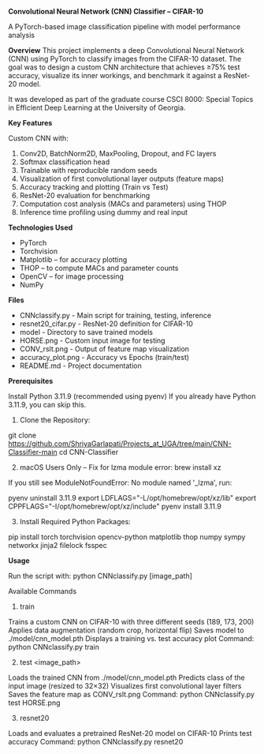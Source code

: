 **Convolutional Neural Network (CNN) Classifier – CIFAR-10**

A PyTorch-based image classification pipeline with model performance analysis

**Overview**
This project implements a deep Convolutional Neural Network (CNN) using PyTorch to classify images from the CIFAR-10 dataset. The goal was to design a custom CNN architecture that achieves ≥75% test accuracy, visualize its inner workings, and benchmark it against a ResNet-20 model.

It was developed as part of the graduate course CSCI 8000: Special Topics in Efficient Deep Learning at the University of Georgia.

**Key Features**

Custom CNN with:

1. Conv2D, BatchNorm2D, MaxPooling, Dropout, and FC layers
2. Softmax classification head
3. Trainable with reproducible random seeds
4. Visualization of first convolutional layer outputs (feature maps)
5. Accuracy tracking and plotting (Train vs Test)
6. ResNet-20 evaluation for benchmarking
7. Computation cost analysis (MACs and parameters) using THOP
8. Inference time profiling using dummy and real input

**Technologies Used**

* PyTorch
* Torchvision
* Matplotlib – for accuracy plotting
* THOP – to compute MACs and parameter counts
* OpenCV – for image processing
* NumPy

**Files**

* CNNclassify.py - Main script for training, testing, inference<br>
* resnet20_cifar.py - ResNet-20 definition for CIFAR-10<br>
* model - Directory to save trained models<br>
* HORSE.png - Custom input image for testing<br>
* CONV_rslt.png - Output of feature map visualization<br>
* accuracy_plot.png - Accuracy vs Epochs (train/test)<br>
* README.md - Project documentation<br>


**Prerequisites**

Install Python 3.11.9 (recommended using pyenv)
If you already have Python 3.11.9, you can skip this.

1. Clone the Repository:

git clone https://github.com/ShriyaGarlapati/Projects_at_UGA/tree/main/CNN-Classifier-main
cd CNN-Classifier

2. macOS Users Only – Fix for lzma module error:
brew install xz

If you still see ModuleNotFoundError: No module named '_lzma', run:

pyenv uninstall 3.11.9
export LDFLAGS="-L/opt/homebrew/opt/xz/lib"
export CPPFLAGS="-I/opt/homebrew/opt/xz/include"
pyenv install 3.11.9

3. Install Required Python Packages:

pip install torch torchvision opencv-python matplotlib thop numpy sympy networkx jinja2 filelock fsspec



**Usage**

Run the script with:
python CNNclassify.py <command> [image_path]

Available Commands

1. train

Trains a custom CNN on CIFAR-10 with three different seeds (189, 173, 200)
Applies data augmentation (random crop, horizontal flip)
Saves model to ./model/cnn_model.pth
Displays a training vs. test accuracy plot
Command: python CNNclassify.py train

2. test <image_path>

Loads the trained CNN from ./model/cnn_model.pth
Predicts class of the input image (resized to 32×32)
Visualizes first convolutional layer filters
Saves the feature map as CONV_rslt.png
Command: python CNNclassify.py test HORSE.png

3. resnet20

Loads and evaluates a pretrained ResNet-20 model on CIFAR-10
Prints test accuracy
Command: python CNNclassify.py resnet20